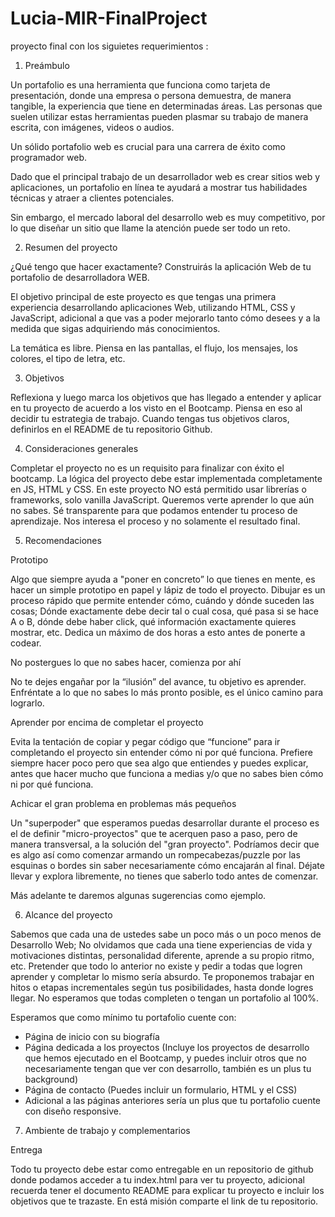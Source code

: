 # Lucia-MIR-FinalProject
proyecto final con los siguietes requerimientos :
1. Preámbulo

Un portafolio es una herramienta que funciona como tarjeta de presentación, donde una empresa o persona demuestra, de manera tangible, la experiencia que tiene en determinadas áreas. Las personas que suelen utilizar estas herramientas pueden plasmar su trabajo de manera escrita, con imágenes, videos o audios.

Un sólido portafolio web es crucial para una carrera de éxito como programador web.

Dado que el principal trabajo de un desarrollador web es crear sitios web y aplicaciones, un portafolio en línea te ayudará a mostrar tus habilidades técnicas y atraer a clientes potenciales.

Sin embargo, el mercado laboral del desarrollo web es muy competitivo, por lo que diseñar un sitio que llame la atención puede ser todo un reto.

2. Resumen del proyecto

¿Qué tengo que hacer exactamente?
Construirás la aplicación Web de tu portafolio de desarrolladora WEB.

El objetivo principal de este proyecto es que tengas una primera experiencia desarrollando aplicaciones Web, utilizando HTML, CSS y JavaScript, adicional a que vas a poder mejorarlo tanto cómo desees y a la medida que sigas adquiriendo más conocimientos.

La temática es libre. Piensa en las pantallas, el flujo, los mensajes, los colores, el tipo de letra, etc.

3. Objetivos

Reflexiona y luego marca los objetivos que has llegado a entender y aplicar en tu proyecto de acuerdo a los visto en el Bootcamp. Piensa en eso al decidir tu estrategia de trabajo. Cuando tengas tus objetivos claros, definirlos en el README de tu repositorio Github.

4. Consideraciones generales

Completar el proyecto no es un requisito para finalizar con éxito el bootcamp.
La lógica del proyecto debe estar implementada completamente en JS, HTML y CSS. En este proyecto NO está permitido usar librerías o frameworks, solo vanilla JavaScript.
Queremos verte aprender lo que aún no sabes. Sé transparente para que podamos entender tu proceso de aprendizaje. Nos interesa el proceso y no solamente el resultado final.

5. Recomendaciones

Prototipo

Algo que siempre ayuda a "poner en concreto” lo que tienes en mente, es hacer un simple prototipo en papel y lápiz de todo el proyecto. Dibujar es un proceso rápido que permite entender cómo, cuándo y dónde suceden las cosas; Dónde exactamente debe decir tal o cual cosa, qué pasa si se hace A o B, dónde debe haber click, qué información exactamente quieres mostrar, etc. Dedica un máximo de dos horas a esto antes de ponerte a codear.

No postergues lo que no sabes hacer, comienza por ahí

No te dejes engañar por la “ilusión” del avance, tu objetivo es aprender. Enfréntate a lo que no sabes lo más pronto posible, es el único camino para lograrlo.

Aprender por encima de completar el proyecto

Evita la tentación de copiar y pegar código que “funcione” para ir completando el proyecto sin entender cómo ni por qué funciona. Prefiere siempre hacer poco pero que sea algo que entiendes y puedes explicar, antes que hacer mucho que funciona a medias y/o que no sabes bien cómo ni por qué funciona.

Achicar el gran problema en problemas más pequeños

Un "superpoder" que esperamos puedas desarrollar durante el proceso es el de definir "micro-proyectos" que te acerquen paso a paso, pero de manera transversal, a la solución del "gran proyecto". Podríamos decir que es algo así como comenzar armando un rompecabezas/puzzle por las esquinas o bordes sin saber necesariamente cómo encajarán al final. Déjate llevar y explora libremente, no tienes que saberlo todo antes de comenzar.

Más adelante te daremos algunas sugerencias como ejemplo.

6. Alcance del proyecto

Sabemos que cada una de ustedes sabe un poco más o un poco menos de Desarrollo Web; No olvidamos que cada una tiene experiencias de vida y motivaciones distintas, personalidad diferente, aprende a su propio ritmo, etc. Pretender que todo lo anterior no existe y pedir a todas que logren aprender y completar lo mismo sería absurdo. Te proponemos trabajar en hitos o etapas incrementales según tus posibilidades, hasta donde logres llegar. No esperamos que todas completen o tengan un portafolio al 100%.

Esperamos que como mínimo tu portafolio cuente con:
* Página de inicio con su biografía
* Página dedicada a los proyectos (Incluye los proyectos de desarrollo que hemos ejecutado en el Bootcamp, y puedes incluir otros que no necesariamente tengan que ver con desarrollo, también es un plus tu background)
* Página de contacto (Puedes incluir un formulario, HTML y el CSS)
* Adicional a las páginas anteriores sería un plus que tu portafolio cuente con diseño responsive.

7. Ambiente de trabajo y complementarios

Entrega

Todo tu proyecto debe estar como entregable en un repositorio de github donde podamos acceder a tu index.html para ver tu proyecto, adicional recuerda tener el documento README para explicar tu proyecto e incluir los objetivos que te trazaste. En está misión comparte el link de tu repositorio.